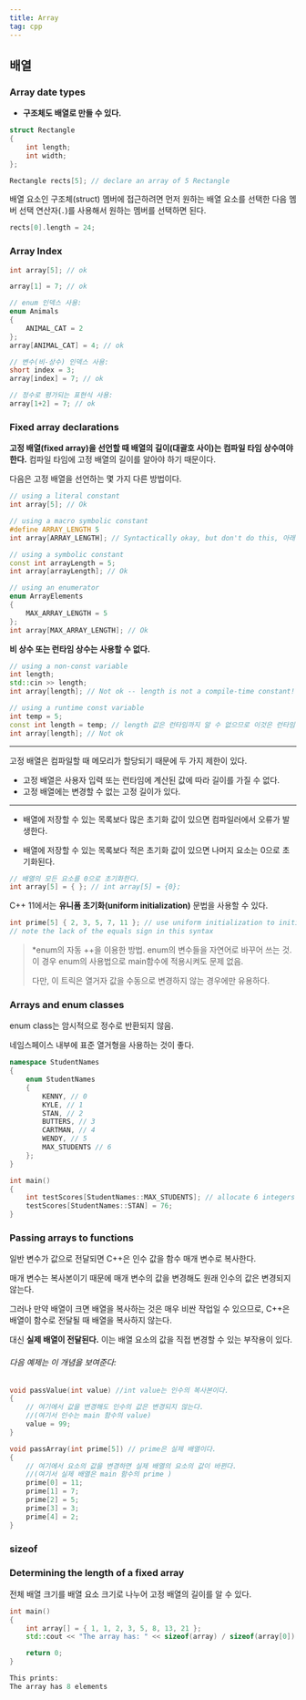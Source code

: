 ```yaml
---
title: Array
tag: cpp
---
```




## 배열

### Array date types

+ **구조체도 배열로 만들 수 있다.**

```cpp
struct Rectangle
{
    int length;
    int width;
};

Rectangle rects[5]; // declare an array of 5 Rectangle
```

배열 요소인 구조체(struct) 멤버에 접근하려면 먼저 원하는 배열 요소를 선택한 다음 멤버 선택 연산자(`.`)를 사용해서 원하는 멤버를 선택하면 된다.

```cpp
rects[0].length = 24;
```



### Array Index

```cpp
int array[5]; // ok

array[1] = 7; // ok

// enum 인덱스 사용:
enum Animals
{
    ANIMAL_CAT = 2
};
array[ANIMAL_CAT] = 4; // ok

// 변수(비-상수) 인덱스 사용:
short index = 3;
array[index] = 7; // ok

// 정수로 평가되는 표현식 사용:
array[1+2] = 7; // ok
```



### Fixed array declarations

**고정 배열(fixed array)을 선언할 때 배열의 길이(대괄호 사이)는 컴파일 타임 상수여야 한다.** 컴파일 타임에 고정 배열의 길이를 알아야 하기 때문이다.

다음은 고정 배열을 선언하는 몇 가지 다른 방법이다.

```cpp
// using a literal constant
int array[5]; // Ok

// using a macro symbolic constant
#define ARRAY_LENGTH 5
int array[ARRAY_LENGTH]; // Syntactically okay, but don't do this, 아래 구문까지 define됨.

// using a symbolic constant
const int arrayLength = 5;
int array[arrayLength]; // Ok

// using an enumerator
enum ArrayElements
{
    MAX_ARRAY_LENGTH = 5
};
int array[MAX_ARRAY_LENGTH]; // Ok
```

**비 상수 또는 런타임 상수는 사용할 수 없다.**

```cpp
// using a non-const variable
int length;
std::cin >> length;
int array[length]; // Not ok -- length is not a compile-time constant!

// using a runtime const variable
int temp = 5;
const int length = temp; // length 값은 런타임까지 알 수 없으므로 이것은 런타임 상수다.
int array[length]; // Not ok
```

---

고정 배열은 컴파일할 때 메모리가 할당되기 때문에 두 가지 제한이 있다.

- 고정 배열은 사용자 입력 또는 런타임에 계산된 값에 따라 길이를 가질 수 없다.
- 고정 배열에는 변경할 수 없는 고정 길이가 있다.

---

- 배열에 저장할 수 있는 목록보다 많은 초기화 값이 있으면 컴파일러에서 오류가 발생한다.

- 배열에 저장할 수 있는 목록보다 적은 초기화 값이 있으면 나머지 요소는 0으로 초기화된다.

```cpp
// 배열의 모든 요소를 0으로 초기화한다.
int array[5] = { }; // int array[5] = {0};
```

C++ 11에서는 **유니폼 초기화(uniform initialization)** 문법을 사용할 수 있다.

```cpp
int prime[5] { 2, 3, 5, 7, 11 }; // use uniform initialization to initialize the fixed array
// note the lack of the equals sign in this syntax
```

> *enum의 자동 ++을 이용한 방법. enum의 변수들을 자연어로 바꾸어 쓰는 것. 이 경우 enum의 사용법으로 main함수에 적용시켜도 문제 없음.
>
> 다만, 이 트릭은 열거자 값을 수동으로 변경하지 않는 경우에만 유용하다.



### Arrays and enum classes

enum class는 암시적으로 정수로 반환되지 않음.

네임스페이스 내부에 표준 열거형을 사용하는 것이 좋다.

```cpp
namespace StudentNames
{
    enum StudentNames
    {
        KENNY, // 0
        KYLE, // 1
        STAN, // 2
        BUTTERS, // 3
        CARTMAN, // 4
        WENDY, // 5
        MAX_STUDENTS // 6
    };
}

int main()
{
    int testScores[StudentNames::MAX_STUDENTS]; // allocate 6 integers
    testScores[StudentNames::STAN] = 76;
}
```



### Passing arrays to functions

일반 변수가 값으로 전달되면 C++은 인수 값을 함수 매개 변수로 복사한다. 

매개 변수는 복사본이기 때문에 매개 변수의 값을 변경해도 원래 인수의 값은 변경되지 않는다.

그러나 만약 배열이 크면 배열을 복사하는 것은 매우 비싼 작업일 수 있으므로, C++은 배열이 함수로 전달될 때 배열을 복사하지 않는다. 

대신 **실제 배열이 전달된다.** 이는 배열 요소의 값을 직접 변경할 수 있는 부작용이 있다.

###### 다음 예제는 이 개념을 보여준다:

```cpp
void passValue(int value) //int value는 인수의 복사본이다.
{
    // 여기에서 값을 변경해도 인수의 값은 변경되지 않는다. 
    //(여기서 인수는 main 함수의 value)
    value = 99; 
}

void passArray(int prime[5]) // prime은 실제 배열이다.
{
    // 여기에서 요소의 값을 변경하면 실제 배열의 요소의 값이 바뀐다. 
    //(여기서 실제 배열은 main 함수의 prime )
    prime[0] = 11; 
    prime[1] = 7;
    prime[2] = 5;
    prime[3] = 3;
    prime[4] = 2;
}
```



### sizeof

### Determining the length of a fixed array

전체 배열 크기를 배열 요소 크기로 나누어 고정 배열의 길이를 알 수 있다.

```cpp
int main()
{
    int array[] = { 1, 1, 2, 3, 5, 8, 13, 21 };
    std::cout << "The array has: " << sizeof(array) / sizeof(array[0]) << "elements\n";

    return 0;
}

This prints:
The array has 8 elements
```

